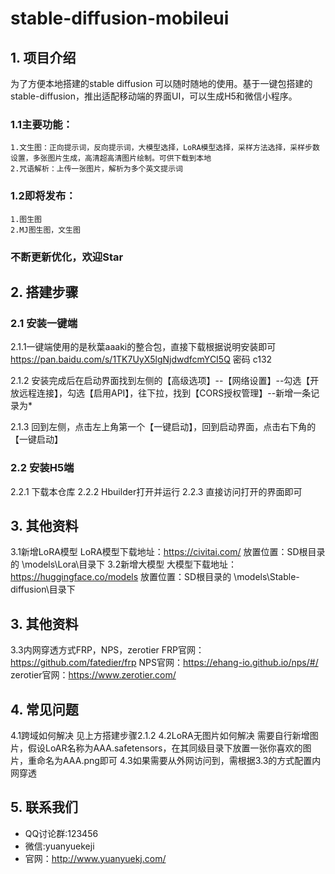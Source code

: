 # stable-diffusion-mobileui
## 1. 项目介绍
为了方便本地搭建的stable diffusion 可以随时随地的使用。基于一键包搭建的stable-diffusion，推出适配移动端的界面UI，可以生成H5和微信小程序。

### 1.1主要功能：
    1.文生图：正向提示词，反向提示词，大模型选择，LoRA模型选择，采样方法选择，采样步数设置，多张图片生成，高清超高清图片绘制。可供下载到本地
    2.咒语解析：上传一张图片，解析为多个英文提示词
### 1.2即将发布：
    1.图生图
    2.MJ图生图，文生图
### 不断更新优化，欢迎Star
## 2. 搭建步骤
### 2.1 安装一键端
2.1.1一键端使用的是秋葉aaaki的整合包，直接下载根据说明安装即可
https://pan.baidu.com/s/1TK7UyX5lgNjdwdfcmYCI5Q  密码 c132 

2.1.2 安装完成后在启动界面找到左侧的【高级选项】--【网络设置】--勾选【开放远程连接】，勾选【启用API】，往下拉，找到【CORS授权管理】--新增一条记录为*

2.1.3 回到左侧，点击左上角第一个【一键启动】，回到启动界面，点击右下角的【一键启动】

### 2.2 安装H5端
2.2.1 下载本仓库
2.2.2 Hbuilder打开并运行
2.2.3 直接访问打开的界面即可

## 3. 其他资料
3.1新增LoRA模型
LoRA模型下载地址：https://civitai.com/
放置位置：SD根目录的 \models\Lora\目录下
3.2新增大模型
大模型下载地址：https://huggingface.co/models
放置位置：SD根目录的 \models\Stable-diffusion\目录下
## 3. 其他资料
3.3内网穿透方式FRP，NPS，zerotier
FRP官网：https://github.com/fatedier/frp
NPS官网：https://ehang-io.github.io/nps/#/
zerotier官网：https://www.zerotier.com/
## 4. 常见问题
4.1跨域如何解决
见上方搭建步骤2.1.2
4.2LoRA无图片如何解决
需要自行新增图片，假设LoAR名称为AAA.safetensors，在其同级目录下放置一张你喜欢的图片，重命名为AAA.png即可
4.3如果需要从外网访问到，需根据3.3的方式配置内网穿透

## 5. 联系我们
- QQ讨论群:123456
- 微信:yuanyuekeji
- 官网：http://www.yuanyuekj.com/
